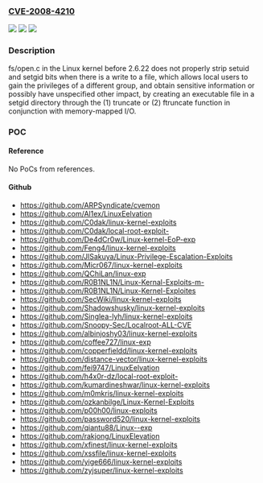### [CVE-2008-4210](https://cve.mitre.org/cgi-bin/cvename.cgi?name=CVE-2008-4210)
![](https://img.shields.io/static/v1?label=Product&message=n%2Fa&color=blue)
![](https://img.shields.io/static/v1?label=Version&message=n%2Fa&color=blue)
![](https://img.shields.io/static/v1?label=Vulnerability&message=n%2Fa&color=brighgreen)

### Description

fs/open.c in the Linux kernel before 2.6.22 does not properly strip setuid and setgid bits when there is a write to a file, which allows local users to gain the privileges of a different group, and obtain sensitive information or possibly have unspecified other impact, by creating an executable file in a setgid directory through the (1) truncate or (2) ftruncate function in conjunction with memory-mapped I/O.

### POC

#### Reference
No PoCs from references.

#### Github
- https://github.com/ARPSyndicate/cvemon
- https://github.com/Al1ex/LinuxEelvation
- https://github.com/C0dak/linux-kernel-exploits
- https://github.com/C0dak/local-root-exploit-
- https://github.com/De4dCr0w/Linux-kernel-EoP-exp
- https://github.com/Feng4/linux-kernel-exploits
- https://github.com/JlSakuya/Linux-Privilege-Escalation-Exploits
- https://github.com/Micr067/linux-kernel-exploits
- https://github.com/QChiLan/linux-exp
- https://github.com/R0B1NL1N/Linux-Kernal-Exploits-m-
- https://github.com/R0B1NL1N/Linux-Kernel-Exploites
- https://github.com/SecWiki/linux-kernel-exploits
- https://github.com/Shadowshusky/linux-kernel-exploits
- https://github.com/Singlea-lyh/linux-kernel-exploits
- https://github.com/Snoopy-Sec/Localroot-ALL-CVE
- https://github.com/albinjoshy03/linux-kernel-exploits
- https://github.com/coffee727/linux-exp
- https://github.com/copperfieldd/linux-kernel-exploits
- https://github.com/distance-vector/linux-kernel-exploits
- https://github.com/fei9747/LinuxEelvation
- https://github.com/h4x0r-dz/local-root-exploit-
- https://github.com/kumardineshwar/linux-kernel-exploits
- https://github.com/m0mkris/linux-kernel-exploits
- https://github.com/ozkanbilge/Linux-Kernel-Exploits
- https://github.com/p00h00/linux-exploits
- https://github.com/password520/linux-kernel-exploits
- https://github.com/qiantu88/Linux--exp
- https://github.com/rakjong/LinuxElevation
- https://github.com/xfinest/linux-kernel-exploits
- https://github.com/xssfile/linux-kernel-exploits
- https://github.com/yige666/linux-kernel-exploits
- https://github.com/zyjsuper/linux-kernel-exploits

